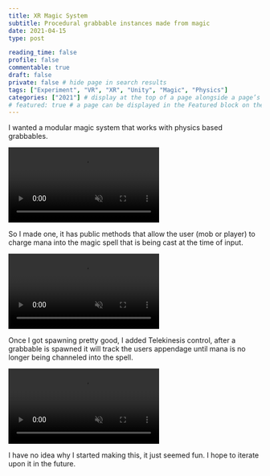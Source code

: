 ```yaml
---
title: XR Magic System
subtitle: Procedural grabbable instances made from magic
date: 2021-04-15
type: post

reading_time: false
profile: false
commentable: true
draft: false
private: false # hide page in search results
tags: ["Experiment", "VR", "XR", "Unity", "Magic", "Physics"]
categories: ["2021"] # display at the top of a page alongside a page’s metadata
# featured: true # a page can be displayed in the Featured block on the homepage. This is useful for sticky, announcement blog posts or selected publications etc.
---
```


<p>I wanted a modular magic system that works with physics based grabbables.</p> 

<div class="video_thing">
    <video muted autoplay="" name="media" loop=""><source src="https://raw.githack.com/Denchyaknow/GitSite_Dencho/Develop/assets/media/projects/XRMagicSystem/XRLog_2021_741.webm" type="video/mp4"></video>
</div>

<!--more-->

<p>So I made one, it has public methods that allow the user (mob or player) to charge mana into the magic spell that is being cast at the time of input.</p> 

<div class="video_thing">
    <video muted autoplay="" name="media" loop=""><source src="https://raw.githack.com/Denchyaknow/GitSite_Dencho/Develop/assets/media/projects/XRMagicSystem/XRLog_2021_739.webm" type="video/mp4"></video>
</div>

<p>Once I got spawning pretty good, I added Telekinesis control, after a grabbable is spawned it will track the users appendage until mana is no longer being channeled into the spell.</p>

<div class="video_thing">
    <video muted autoplay="" name="media" loop=""><source src="https://raw.githack.com/Denchyaknow/GitSite_Dencho/Develop/assets/media/projects/XRMagicSystem/XRLog_2021_741.webm" type="video/mp4"></video>
</div>

<p>I have no idea why I started making this, it just seemed fun. I hope to iterate upon it in the future.</p>